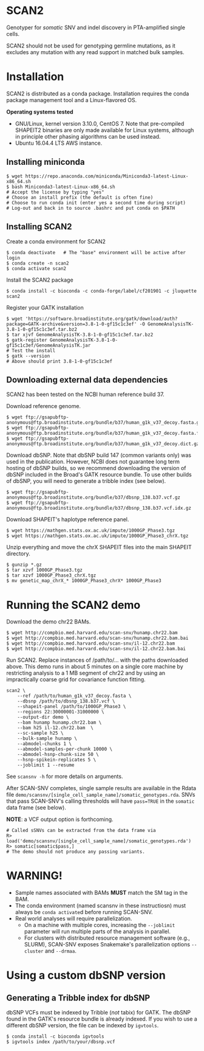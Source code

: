 # SCAN2
Genotyper for _somatic_ SNV and indel discovery in PTA-amplified single cells.

SCAN2 should not be used for genotyping germline mutations, as it excludes any
mutation with any read support in matched bulk samples.



# Installation
SCAN2 is distributed as a conda package. Installation requires the conda
package management tool and a Linux-flavored OS.

**Operating systems tested**
* GNU/Linux, kernel version 3.10.0, CentOS 7. Note that pre-compiled SHAPEIT2 binaries are only made available for Linux systems, although in principle other phasing algorithms can be used instead.
* Ubuntu 16.04.4 LTS AWS instance.


## Installing miniconda
```
$ wget https://repo.anaconda.com/miniconda/Miniconda3-latest-Linux-x86_64.sh
$ bash Miniconda3-latest-Linux-x86_64.sh
# Accept the license by typing "yes"
# Choose an install prefix (the default is often fine)
# Choose to run conda init (enter yes a second time during script)
# Log-out and back in to source .bashrc and put conda on $PATH
```

## Installing SCAN2
Create a conda environment for SCAN2
```
$ conda deactivate   # The "base" environment will be active after login
$ conda create -n scan2
$ conda activate scan2
```
Install the SCAN2 package
```
$ conda install -c bioconda -c conda-forge/label/cf201901 -c jluquette scan2
```
Register your GATK installation
```
$ wget 'https://software.broadinstitute.org/gatk/download/auth?package=GATK-archive&version=3.8-1-0-gf15c1c3ef' -O GenomeAnalysisTK-3.8-1-0-gf15c1c3ef.tar.bz2
$ tar xjvf GenomeAnalysisTK-3.8-1-0-gf15c1c3ef.tar.bz2
$ gatk-register GenomeAnalysisTK-3.8-1-0-gf15c1c3ef/GenomeAnalysisTK.jar
# Test the install
$ gatk --version
# Above should print 3.8-1-0-gf15c1c3ef
```

## Downloading external data dependencies
SCAN2 has been tested on the NCBI human reference build 37.

Download reference genome.
```
$ wget ftp://gsapubftp-anonymous@ftp.broadinstitute.org/bundle/b37/human_g1k_v37_decoy.fasta.gz
$ wget ftp://gsapubftp-anonymous@ftp.broadinstitute.org/bundle/b37/human_g1k_v37_decoy.fasta.fai.gz
$ wget ftp://gsapubftp-anonymous@ftp.broadinstitute.org/bundle/b37/human_g1k_v37_decoy.dict.gz
```

Download dbSNP. Note that dbSNP build 147 (common variants only) was used in
the publication. However, NCBI
does not guarantee long term hosting of dbSNP builds, so we recommend
downloading the version of dbSNP included in the Broad's GATK resource
bundle. To use other builds of dbSNP, you will need to generate a tribble
index (see below).
```
$ wget ftp://gsapubftp-anonymous@ftp.broadinstitute.org/bundle/b37/dbsnp_138.b37.vcf.gz
$ wget ftp://gsapubftp-anonymous@ftp.broadinstitute.org/bundle/b37/dbsnp_138.b37.vcf.idx.gz
```

Download SHAPEIT's haplotype reference panel.
```
$ wget https://mathgen.stats.ox.ac.uk/impute/1000GP_Phase3.tgz
$ wget https://mathgen.stats.ox.ac.uk/impute/1000GP_Phase3_chrX.tgz
```

Unzip everything and move the chrX SHAPEIT files into the main SHAPEIT
directory.
```
$ gunzip *.gz
$ tar xzvf 1000GP_Phase3.tgz
$ tar xzvf 1000GP_Phase3_chrX.tgz
$ mv genetic_map_chrX_* 1000GP_Phase3_chrX* 1000GP_Phase3
```

# Running the SCAN2 demo
Download the demo chr22 BAMs.
```
$ wget http://compbio.med.harvard.edu/scan-snv/hunamp.chr22.bam
$ wget http://compbio.med.harvard.edu/scan-snv/hunamp.chr22.bam.bai
$ wget http://compbio.med.harvard.edu/scan-snv/il-12.chr22.bam
$ wget http://compbio.med.harvard.edu/scan-snv/il-12.chr22.bam.bai
```

Run SCAN2. Replace instances of /path/to/... with the paths
downloaded above. This demo runs in about 5 minutes on a single core
machine by restricting analysis to a 1 MB segment of chr22 and by
using an impractically coarse grid for covariance function fitting.
```
scan2 \
    --ref /path/to/human_g1k_v37_decoy.fasta \
    --dbsnp /path/to/dbsnp_138.b37.vcf \
    --shapeit-panel /path/to/1000GP_Phase3 \
    --regions 22:30000001-31000000 \
    --output-dir demo \
    --bam hunamp hunamp.chr22.bam \
    --bam h25 il-12.chr22.bam  \
    --sc-sample h25 \
    --bulk-sample hunamp \
    --abmodel-chunks 1 \
    --abmodel-samples-per-chunk 10000 \
    --abmodel-hsnp-chunk-size 50 \
    --hsnp-spikein-replicates 5 \
    --joblimit 1 --resume
```

See `scansnv -h` for more details on arguments.

After SCAN-SNV completes, single sample results are available in the
Rdata file `demo/scansnv/[single_cell_sample_name]/somatic_genotypes.rda`.
SNVs that pass SCAN-SNV's calling thresholds will have `pass=TRUE` in the
`somatic` data frame (see below).

**NOTE**: a VCF output option is forthcoming.
```
# Called sSNVs can be extracted from the data frame via
R> load('demo/scansnv/[single_cell_sample_name]/somatic_genotypes.rda')
R> somatic[somatic$pass,]
# The demo should not produce any passing variants.
```

# WARNING!
* Sample names associated with BAMs **MUST** match the SM tag in the BAM.
* The conda environment (named scansnv in these instructiosn) must always
  be `conda activate`d before running SCAN-SNV.
* Real world analyses will require parallelization.
    * On a machine with multiple cores, increasing the `--joblimit` parameter
      will run multiple parts of the analysis in parallel.
    * For clusters with distributed resource management software (e.g., SLURM),
      SCAN-SNV exposes Snakemake's parallelization options
      `--cluster` and `--drmaa`.


# Using a custom dbSNP version
## Generating a Tribble index for dbSNP
dbSNP VCFs must be indexed by Tribble (*not* tabix) for GATK. The dbSNP
found in the GATK's resource bundle is already indexed. If you wish to use
a different dbSNP version, the file can be indexed by `igvtools`.

```
$ conda install -c bioconda igvtools
$ igvtools index /path/to/your/dbsnp.vcf
```
